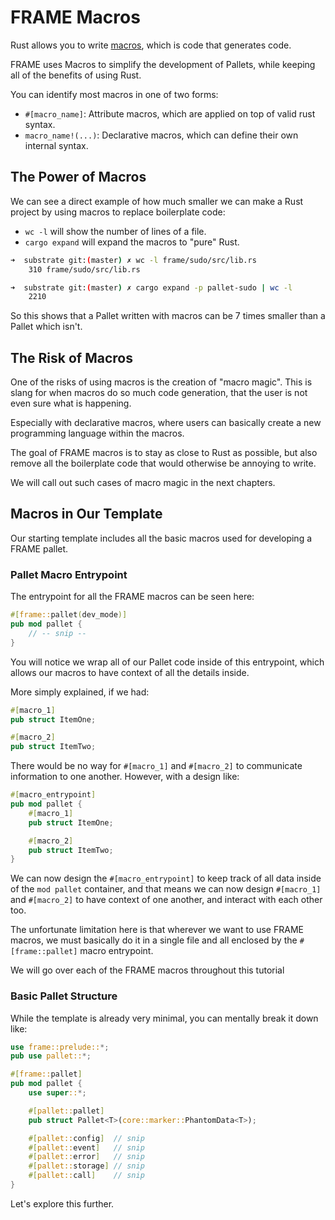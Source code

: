 # FRAME Macros

Rust allows you to write [macros](https://doc.rust-lang.org/book/ch19-06-macros.html), which is code that generates code.

FRAME uses Macros to simplify the development of Pallets, while keeping all of the benefits of using Rust.

You can identify most macros in one of two forms:

- `#[macro_name]`: Attribute macros, which are applied on top of valid rust syntax.
- `macro_name!(...)`: Declarative macros, which can define their own internal syntax.

## The Power of Macros

We can see a direct example of how much smaller we can make a Rust project by using macros to replace boilerplate code:

- `wc -l` will show the number of lines of a file.
- `cargo expand` will expand the macros to "pure" Rust.

```sh
➜  substrate git:(master) ✗ wc -l frame/sudo/src/lib.rs
    310 frame/sudo/src/lib.rs

➜  substrate git:(master) ✗ cargo expand -p pallet-sudo | wc -l
    2210
```

So this shows that a Pallet written with macros can be 7 times smaller than a Pallet which isn't.

## The Risk of Macros

One of the risks of using macros is the creation of "macro magic". This is slang for when macros do so much code generation, that the user is not even sure what is happening.

Especially with declarative macros, where users can basically create a new programming language within the macros.

The goal of FRAME macros is to stay as close to Rust as possible, but also remove all the boilerplate code that would otherwise be annoying to write.

We will call out such cases of macro magic in the next chapters.

## Macros in Our Template

Our starting template includes all the basic macros used for developing a FRAME pallet.

### Pallet Macro Entrypoint

The entrypoint for all the FRAME macros can be seen here:

```rust
#[frame::pallet(dev_mode)]
pub mod pallet {
	// -- snip --
}
```

You will notice we wrap all of our Pallet code inside of this entrypoint, which allows our macros to have context of all the details inside.

More simply explained, if we had:

```rust
#[macro_1]
pub struct ItemOne;

#[macro_2]
pub struct ItemTwo;
```

There would be no way for `#[macro_1]` and `#[macro_2]` to communicate information to one another. However, with a design like:

```rust
#[macro_entrypoint]
pub mod pallet {
	#[macro_1]
	pub struct ItemOne;

	#[macro_2]
	pub struct ItemTwo;
}
```

We can now design the `#[macro_entrypoint]` to keep track of all data inside of the `mod pallet` container, and that means we can now design `#[macro_1]` and `#[macro_2]` to have context of one another, and interact with each other too.

The unfortunate limitation here is that wherever we want to use FRAME macros, we must basically do it in a single file and all enclosed by the `#[frame::pallet]` macro entrypoint.

We will go over each of the FRAME macros throughout this tutorial

### Basic Pallet Structure

While the template is already very minimal, you can mentally break it down like:

```rust
use frame::prelude::*;
pub use pallet::*;

#[frame::pallet]
pub mod pallet {
	use super::*;

	#[pallet::pallet]
	pub struct Pallet<T>(core::marker::PhantomData<T>);

	#[pallet::config]  // snip
	#[pallet::event]   // snip
	#[pallet::error]   // snip
	#[pallet::storage] // snip
	#[pallet::call]    // snip
}
```

Let's explore this further.
